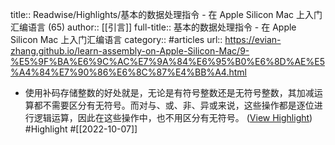 title:: Readwise/Highlights/基本的数据处理指令 - 在 Apple Silicon Mac 上入门汇编语言 (65)
author:: [[引言]]
full-title:: 基本的数据处理指令 - 在 Apple Silicon Mac 上入门汇编语言
category:: #articles
url:: https://evian-zhang.github.io/learn-assembly-on-Apple-Silicon-Mac/9-%E5%9F%BA%E6%9C%AC%E7%9A%84%E6%95%B0%E6%8D%AE%E5%A4%84%E7%90%86%E6%8C%87%E4%BB%A4.html

- 使用补码存储整数的好处就是，无论是有符号整数还是无符号整数，其加减运算都不需要区分有无符号。而对与、或、非、异或来说，这些操作都是逐位进行逻辑运算，因此在这些操作中，也不用区分有无符号。 ([View Highlight](https://read.readwise.io/read/01gerfnez3ek2mm22r9axjfxkp)) #Highlight #[[2022-10-07]]
